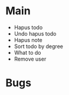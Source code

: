 # Main
  <!-- - Tambahkan fungsi untuk menyimpan data ke file external -->
  <!-- - Buat test untuk keseluruhan fungsi terutama fungsi save & load -->
  <!-- - Tambahkan fitur untuk mengirim note -->
  <!-- - Tambahkan fitur menerima sharing note -->
  <!-- - Tambah todo dengan relasi -->
  <!-- - Tampilkan todo -->
  - Hapus todo
  - Undo hapus todo
  - Hapus note
  - Sort todo by degree
  - What to do
  - Remove user


# Bugs
